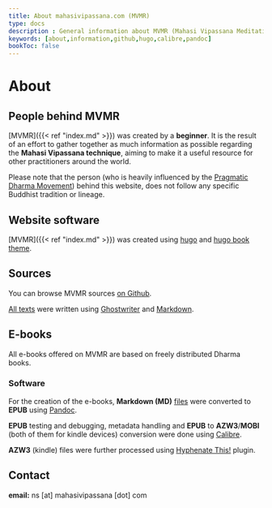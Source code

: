 ```yaml
---
title: About mahasivipassana.com (MVMR)
type: docs
description : General information about MVMR (Mahasi Vipassana Meditation Resources)
keywords: [about,information,github,hugo,calibre,pandoc] 
bookToc: false
---
```


# About

## People behind MVMR

[MVMR]({{< ref "index.md" >}}) was created by a **beginner**. It is the result of an effort to gather together as much information as possible regarding the **Mahasi Vipassana technique**, aiming to make it a useful resource for other practitioners around the world.

Please note that the person (who is heavily influenced by the [Pragmatic Dharma Movement](https://alohadharma.com/2015/11/03/what-is-pragmatic-dharma/)) behind this website, does not follow any specific Buddhist tradition or lineage.


## Website software

[MVMR]({{< ref "index.md" >}}) was created using [hugo](https://gohugo.io/) and [hugo book theme](https://github.com/alex-shpak/hugo-book). 

## Sources

You can browse MVMR sources [on Github](https://github.com/atrahhdis/mahasivipassana).

[All texts](https://github.com/atrahhdis/mahasivipassana/tree/master/content/docs) were written using [Ghostwriter](https://wereturtle.github.io/ghostwriter/) and [Markdown](https://en.wikipedia.org/wiki/Markdown). 


## E-books

All e-books offered on MVMR are based on freely distributed Dharma books.

### Software

For the creation of the e-books, **Markdown (MD)** [files](https://github.com/atrahhdis/mahasivipassana/tree/master/static/downloads/md) were converted to **EPUB** using [Pandoc](https://pandoc.org/).

**EPUB** testing and debugging, metadata handling and **EPUB** to **AZW3**/**MOBI** (both of them for kindle devices) conversion were done using [Calibre](https://calibre-ebook.com/).

**AZW3** (kindle) files were further processed using [Hyphenate This!](https://www.mobileread.com/forums/showthread.php?t=208534) plugin.


## Contact

**email:** ns [at] mahasivipassana [dot] com